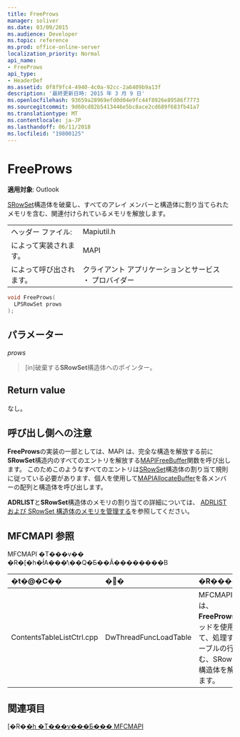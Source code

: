 ```yaml
---
title: FreeProws
manager: soliver
ms.date: 03/09/2015
ms.audience: Developer
ms.topic: reference
ms.prod: office-online-server
localization_priority: Normal
api_name:
- FreeProws
api_type:
- HeaderDef
ms.assetid: 0f8f9fc4-4940-4c0a-92cc-2a6409b9a13f
description: '最終更新日時: 2015 年 3 月 9 日'
ms.openlocfilehash: 93659a28969efd0d04e9fc44f8926e89586f7773
ms.sourcegitcommit: 9d60cd82b5413446e5bc8ace2cd689f683fb41a7
ms.translationtype: MT
ms.contentlocale: ja-JP
ms.lasthandoff: 06/11/2018
ms.locfileid: "19800125"
---
```

# <a name="freeprows"></a>FreeProws

  
  
**適用対象**: Outlook 
  
[SRowSet](srowset.md)構造体を破棄し、すべてのアレイ メンバーと構造体に割り当てられたメモリを含む、関連付けられているメモリを解放します。 
  
|||
|:-----|:-----|
|ヘッダー ファイル:  <br/> |Mapiutil.h  <br/> |
|によって実装されます。  <br/> |MAPI  <br/> |
|によって呼び出されます。  <br/> |クライアント アプリケーションとサービス ・ プロバイダー  <br/> |
   
```cpp
void FreeProws(
  LPSRowSet prows
);
```

## <a name="parameters"></a>パラメーター

 _prows_
  
> [in]破棄する**SRowSet**構造体へのポインター。 
    
## <a name="return-value"></a>Return value

なし。
  
## <a name="notes-to-callers"></a>呼び出し側への注意

**FreeProws**の実装の一部としては、MAPI は、完全な構造を解放する前に**SRowSet**構造内のすべてのエントリを解放する[MAPIFreeBuffer](mapifreebuffer.md)関数を呼び出します。 このためこのようなすべてのエントリは[SRowSet](srowset.md)構造体の割り当て規則に従っている必要があります、個人を使用して[MAPIAllocateBuffer](mapiallocatebuffer.md)を各メンバーの配列と構造体を呼び出します。 
  
**ADRLIST**と**SRowSet**構造体のメモリの割り当ての詳細については、 [ADRLIST および SRowSet 構造体のメモリを管理する](managing-memory-for-adrlist-and-srowset-structures.md)を参照してください。 
  
## <a name="mfcmapi-reference"></a>MFCMAPI 参照

MFCMAPI �T���v�� �R�[�h�ł́A���̕\��Q�Ƃ��Ă��������B
  
|**�t�@�C��**|**�֐�**|**�R�����g**|
|:-----|:-----|:-----|
|ContentsTableListCtrl.cpp  <br/> |DwThreadFuncLoadTable  <br/> |MFCMAPI では、 **FreeProws**メソッドを使用して、処理するテーブルの行を含む、SRowSet 構造体を解放します。  <br/> |
   
## <a name="see-also"></a>関連項目



[�R�[�h �T���v���Ƃ��� MFCMAPI](mfcmapi-as-a-code-sample.md)


